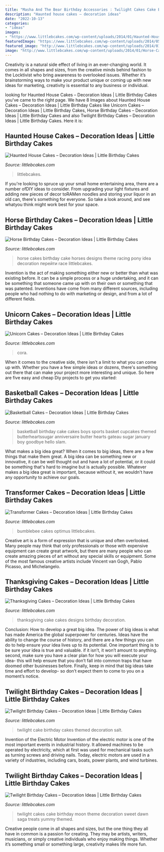 ```yaml
---
title: "Masha And The Bear Birthday Accessories : Twilight Cakes Cake Birthday Moon Theme Decoration Sweet Dawn Saga Treats Yummy Themed"
description: "Haunted house cakes – decoration ideas"
date: "2022-10-13"
categories:
- "ideas"
images:
- "https://www.littlebcakes.com/wp-content/uploads/2014/01/Haunted-House-Cake-Images-768x1024.jpg"
featuredImage: "https://www.littlebcakes.com/wp-content/uploads/2014/05/Unicorn-Birthday-Cake-768x1024.jpg"
featured_image: "http://www.littlebcakes.com/wp-content/uploads/2014/01/Twilight-Cake.jpg"
image: "http://www.littlebcakes.com/wp-content/uploads/2014/01/Horse-Cake-Ideas.jpg"
---
```



Creativity is a natural side effect of living in an ever-changing world. It comes in all shapes and sizes, from the creative minds behind fashion to the Locktivist who bring awareness to overlooked issues. Whether it’s brainstorming ways to make your product unique or coming up with new ideas for marketing, creativity is essential to any business or individual.

	

		
looking for Haunted House Cakes – Decoration Ideas | Little Birthday Cakes you've came to the right page. We have 8 Images about Haunted House Cakes – Decoration Ideas | Little Birthday Cakes like Unicorn Cakes – Decoration Ideas | Little Birthday Cakes, Horse Birthday Cakes – Decoration Ideas | Little Birthday Cakes and also Twilight Birthday Cakes – Decoration Ideas | Little Birthday Cakes. Here it is:
		
    
## Haunted House Cakes – Decoration Ideas | Little Birthday Cakes

<img loading=lazy src="https://www.littlebcakes.com/wp-content/uploads/2014/01/Haunted-House-Cake-Images-768x1024.jpg" onerror="this.onerror=null;this.src='https://tse2.mm.bing.net/th?id=OIP.fEWUwsz4UUffH58KphqPGQHaJ4&amp;pid=15.1';" alt="Haunted House Cakes – Decoration Ideas | Little Birthday Cakes">

_Source: littlebcakes.com_

>littlebcakes. 

	

If you're looking to spruce up your small home entertaining area, there are a number ofDIY ideas to consider. From upgrading your light fixtures and adding new pieces of decor toRAMen noodles and storing your liquor in an old can, there's something for everyone. So take a look around, and see whatyou think might work best for your space.

    
## Horse Birthday Cakes – Decoration Ideas | Little Birthday Cakes

<img loading=lazy src="http://www.littlebcakes.com/wp-content/uploads/2014/01/Horse-Cake-Ideas.jpg" onerror="this.onerror=null;this.src='https://tse4.mm.bing.net/th?id=OIP.GlipX5kL-M2rLXlghtd2wgHaGO&amp;pid=15.1';" alt="Horse Birthday Cakes – Decoration Ideas | Little Birthday Cakes">

_Source: littlebcakes.com_

>horse cakes birthday cake horses designs theme racing pony idea decoration перейти race littlebcakes. 

	

Invention is the act of making something either new or better than what was existing before. It can be a simple process or a huge undertaking, and it can be something that someone came up with on their own or something that was patented. Inventions have come from many different sources, including people who had nothing to do with marketing or design, and from a lot of different fields.

    
## Unicorn Cakes – Decoration Ideas | Little Birthday Cakes

<img loading=lazy src="https://www.littlebcakes.com/wp-content/uploads/2014/05/Unicorn-Birthday-Cake-768x1024.jpg" onerror="this.onerror=null;this.src='https://tse2.mm.bing.net/th?id=OIP.xy5nFYeoJLBySGY8s2klBQHaJ4&amp;pid=15.1';" alt="Unicorn Cakes – Decoration Ideas | Little Birthday Cakes">

_Source: littlebcakes.com_

>cora. 

	

When it comes to the creative side, there isn't a limit to what you can come up with. Whether you have a few simple ideas or dozens, there's something out there that can make your project more interesting and unique. So here are five easy and cheap Diy projects to get you started: 

    
## Basketball Cakes – Decoration Ideas | Little Birthday Cakes

<img loading=lazy src="https://www.littlebcakes.com/wp-content/uploads/2014/01/Basketball-Cakes-Pictures.jpg" onerror="this.onerror=null;this.src='https://tse1.mm.bing.net/th?id=OIP.dMlOi_CHHogNj1eXQZYniwHaKB&amp;pid=15.1';" alt="Basketball Cakes – Decoration Ideas | Little Birthday Cakes">

_Source: littlebcakes.com_

>basketball birthday cake cakes boys sports basket cupcakes themed butterheartssugar anniversaire butter hearts gateau sugar january boy goodbye hello slam. 

	

What makes a big idea great?
When it comes to big ideas, there are a few things that make them great. A big idea can be something new or innovative, it can be well thought out and have a lot of potential, or it could be something that's hard to imagine but is actually possible. Whatever makes a big idea great is important, because without it, we wouldn't have any opportunity to achieve our goals.

    
## Transformer Cakes – Decoration Ideas | Little Birthday Cakes

<img loading=lazy src="https://www.littlebcakes.com/wp-content/uploads/2014/01/Transformers-Bumblebee-Cake.jpg" onerror="this.onerror=null;this.src='https://tse1.mm.bing.net/th?id=OIP.GEli4pDwXEcfYjb302mbVgHaJ2&amp;pid=15.1';" alt="Transformer Cakes – Decoration Ideas | Little Birthday Cakes">

_Source: littlebcakes.com_

>bumblebee cakes optimus littlebcakes. 

	

Creative art is a form of expression that is unique and often overlooked. Many people may think that only professionals or those with expensive equipment can create great artwork, but there are many people who can create amazing pieces of art without any special skills or equipment. Some of the most famous creative artists include Vincent van Gogh, Pablo Picasso, and Michelangelo.

    
## Thanksgiving Cakes – Decoration Ideas | Little Birthday Cakes

<img loading=lazy src="http://www.littlebcakes.com/wp-content/uploads/2014/05/Thanksgiving-Cake-Designs.jpg" onerror="this.onerror=null;this.src='https://tse2.mm.bing.net/th?id=OIP.z40Gnio34JSM8tTcnBkZMQHaHU&amp;pid=15.1';" alt="Thanksgiving Cakes – Decoration Ideas | Little Birthday Cakes">

_Source: littlebcakes.com_

>thanksgiving cake cakes designs birthday decoration. 

	

Conclusion: How to develop a great big idea.
The power of big ideas is what has made America the global superpower for centuries. Ideas have the ability to change the course of history, and there are a few things you can do to help ensure your idea lives up to its potential.
One important thing is to be sure your idea is true and valuable. if it isn’t, it won’t amount to anything. second, make sure you have a clear plan for how you will execute your idea- this will help ensure that you don’t fall into common traps that have doomed other businesses before. Finally, keep in mind that big ideas take time and effort to develop- so don’t expect them to come to you on a moment’s notice.

    
## Twilight Birthday Cakes – Decoration Ideas | Little Birthday Cakes

<img loading=lazy src="http://www.littlebcakes.com/wp-content/uploads/2014/01/Twilight-Cakes.jpg" onerror="this.onerror=null;this.src='https://tse4.mm.bing.net/th?id=OIP.H5uaF0rlxjic_zyCVz0UlAHaKP&amp;pid=15.1';" alt="Twilight Birthday Cakes – Decoration Ideas | Little Birthday Cakes">

_Source: littlebcakes.com_

>twilight cake birthday cakes themed decoration salt. 

	

Invention of the Electric Motor
Invention of the electric motor is one of the most important events in industrial history. It allowed machines to be operated by electricity, which at first was used for mechanical tasks such as turning screws and driving nails. Today, electric motors are used in a variety of industries, including cars, boats, power plants, and wind turbines.

    
## Twilight Birthday Cakes – Decoration Ideas | Little Birthday Cakes

<img loading=lazy src="http://www.littlebcakes.com/wp-content/uploads/2014/01/Twilight-Cake.jpg" onerror="this.onerror=null;this.src='https://tse4.mm.bing.net/th?id=OIP.GLnlGku0do60_6WTJn9z1QHaKr&amp;pid=15.1';" alt="Twilight Birthday Cakes – Decoration Ideas | Little Birthday Cakes">

_Source: littlebcakes.com_

>twilight cakes cake birthday moon theme decoration sweet dawn saga treats yummy themed. 

	

Creative people come in all shapes and sizes, but the one thing they all have in common is a passion for creating. They may be artists, writers, musicians, or simply creative individuals who enjoy making things. Whether it’s something small or something large, creativity makes life more fun.

